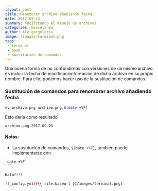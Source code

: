 ```yaml
---
layout: post
title: Renombrar archivo añadiendo fecha
date: 2017-09-23
summary: Facilitando el manejo de archivos
categories: miscelánea
author: Ale gargolario
image: /images/terminal.png
tags:
 - terminal
 - bash
 - sustitución de comandos
---
```


Una buena forma de no confundirnos con versiones de un mismo archivo es incluir la fecha de modificación/creación de dicho archivo en su propio nombre. Para ello, podemos hacer uso de la sustitución de comandos.

### Sustitución de comandos para renombrar archivo añadiendo fecha

``` bash
mv archivo.png archivo.png.$(date +%F)
```
Esto daría como resultado:

``` bash
archivo.png.2017-09-23
```

#### Notas:
+ La sustitución de comandos, `$(date +%F)`, también puede implementarse con 
```bash
`date +%F`
```. 

Halof!!!

![_config.yml]({{ site.baseurl }}/images/terminal.png)
